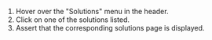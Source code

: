 1. Hover over the "Solutions" menu in the header.
2. Click on one of the solutions listed.
3. Assert that the corresponding solutions page is displayed.